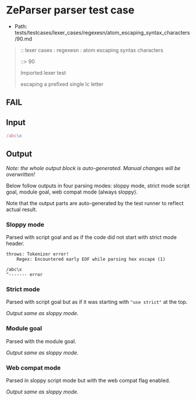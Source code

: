 # ZeParser parser test case

- Path: tests/testcases/lexer_cases/regexesn/atom_escaping_syntax_characters/90.md

> :: lexer cases : regexesn : atom escaping syntax characters
>
> ::> 90
>
> Imported lexer test
>
> escaping a prefixed single lc letter

## FAIL

## Input

`````js
/abc\x
`````

## Output

_Note: the whole output block is auto-generated. Manual changes will be overwritten!_

Below follow outputs in four parsing modes: sloppy mode, strict mode script goal, module goal, web compat mode (always sloppy).

Note that the output parts are auto-generated by the test runner to reflect actual result.

### Sloppy mode

Parsed with script goal and as if the code did not start with strict mode header.

`````
throws: Tokenizer error!
    Regex: Encountered early EOF while parsing hex escape (1)

/abc\x
^------- error
`````

### Strict mode

Parsed with script goal but as if it was starting with `"use strict"` at the top.

_Output same as sloppy mode._

### Module goal

Parsed with the module goal.

_Output same as sloppy mode._

### Web compat mode

Parsed in sloppy script mode but with the web compat flag enabled.

_Output same as sloppy mode._
